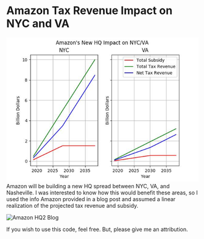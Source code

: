 # Amazon Tax Revenue Impact on NYC and VA
![Amazon Impact: NYC/VA](graph.jpg)
Amazon will be building a new HQ spread between NYC, VA, and Nasheville. 
I was interested to know how this would benefit these areas, so I used the info
Amazon provided in a blog post and assumed a linear realization of the projected 
tax revenue and subsidy. 
    
![Amazon HQ2 Blog](https://blog.aboutamazon.com/company-news/amazon-selects-new-york-city-and-northern-virginia-for-new-headquarters)




If you wish to use this code, feel free. But, please give me an attribution. 

